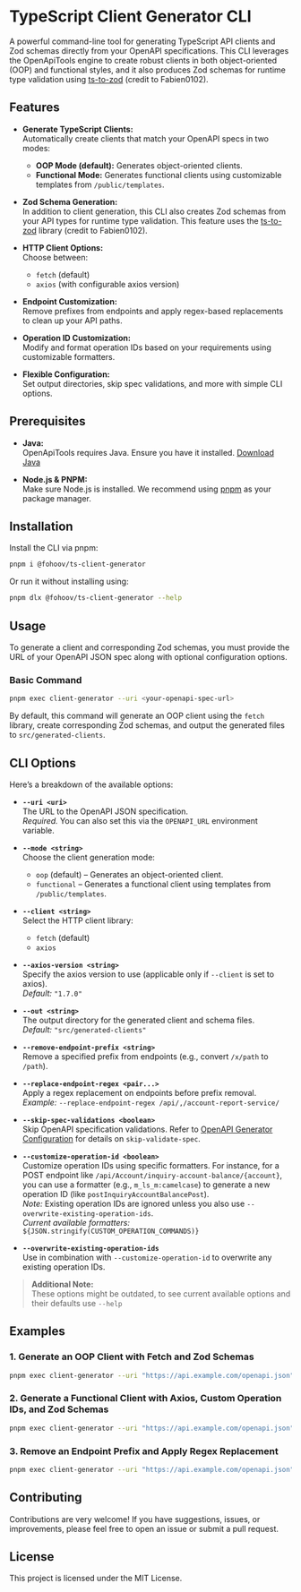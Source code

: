 # TypeScript Client Generator CLI

A powerful command-line tool for generating TypeScript API clients and Zod schemas directly from your OpenAPI specifications. This CLI leverages the OpenApiTools engine to create robust clients in both object-oriented (OOP) and functional styles, and it also produces Zod schemas for runtime type validation using [ts-to-zod](https://github.com/fabien0102/ts-to-zod) (credit to Fabien0102).

## Features

- **Generate TypeScript Clients:**  
  Automatically create clients that match your OpenAPI specs in two modes:
  - **OOP Mode (default):** Generates object-oriented clients.
  - **Functional Mode:** Generates functional clients using customizable templates from `/public/templates`.

- **Zod Schema Generation:**  
  In addition to client generation, this CLI also creates Zod schemas from your API types for runtime type validation. This feature uses the [ts-to-zod](https://github.com/fabien0102/ts-to-zod) library (credit to Fabien0102).

- **HTTP Client Options:**  
  Choose between:
  - `fetch` (default)
  - `axios` (with configurable axios version)

- **Endpoint Customization:**  
  Remove prefixes from endpoints and apply regex-based replacements to clean up your API paths.

- **Operation ID Customization:**  
  Modify and format operation IDs based on your requirements using customizable formatters.

- **Flexible Configuration:**  
  Set output directories, skip spec validations, and more with simple CLI options.

## Prerequisites

- **Java:**  
  OpenApiTools requires Java. Ensure you have it installed. [Download Java](https://www.oracle.com/java/technologies/downloads/)

- **Node.js & PNPM:**  
  Make sure Node.js is installed. We recommend using [pnpm](https://pnpm.io/) as your package manager.

## Installation

Install the CLI via pnpm:

```bash
pnpm i @fohoov/ts-client-generator
```

Or run it without installing using:

```bash
pnpm dlx @fohoov/ts-client-generator --help
```

## Usage

To generate a client and corresponding Zod schemas, you must provide the URL of your OpenAPI JSON spec along with optional configuration options.

### Basic Command

```bash
pnpm exec client-generator --uri <your-openapi-spec-url>
```

By default, this command will generate an OOP client using the `fetch` library, create corresponding Zod schemas, and output the generated files to `src/generated-clients`.

## CLI Options

Here’s a breakdown of the available options:

- **`--uri <uri>`**  
  The URL to the OpenAPI JSON specification.  
  _Required._ You can also set this via the `OPENAPI_URL` environment variable.

- **`--mode <string>`**  
  Choose the client generation mode:  
  - `oop` (default) – Generates an object-oriented client.
  - `functional` – Generates a functional client using templates from `/public/templates`.

- **`--client <string>`**  
  Select the HTTP client library:  
  - `fetch` (default)
  - `axios`

- **`--axios-version <string>`**  
  Specify the axios version to use (applicable only if `--client` is set to axios).  
  _Default:_ `"1.7.0"`

- **`--out <string>`**  
  The output directory for the generated client and schema files.  
  _Default:_ `"src/generated-clients"`

- **`--remove-endpoint-prefix <string>`**  
  Remove a specified prefix from endpoints (e.g., convert `/x/path` to `/path`).

- **`--replace-endpoint-regex <pair...>`**  
  Apply a regex replacement on endpoints before prefix removal.  
  _Example:_ `--replace-endpoint-regex /api/,/account-report-service/`

- **`--skip-spec-validations <boolean>`**  
  Skip OpenAPI specification validations. Refer to [OpenAPI Generator Configuration](https://openapi-generator.tech/docs/configuration/) for details on `skip-validate-spec`.

- **`--customize-operation-id <boolean>`**  
  Customize operation IDs using specific formatters. For instance, for a POST endpoint like `/api/Account/inquiry-account-balance/{account}`, you can use a formatter (e.g., `m_ls_m:camelcase`) to generate a new operation ID (like `postInquiryAccountBalancePost`).  
  _Note:_ Existing operation IDs are ignored unless you also use `--overwrite-existing-operation-ids`.  
  _Current available formatters:_ `${JSON.stringify(CUSTOM_OPERATION_COMMANDS)}`

- **`--overwrite-existing-operation-ids`**  
  Use in combination with `--customize-operation-id` to overwrite any existing operation IDs.

> **Additional Note:**  
> These options might be outdated, to see current available options and their defaults use `--help`

## Examples

### 1. Generate an OOP Client with Fetch and Zod Schemas

```bash
pnpm exec client-generator --uri "https://api.example.com/openapi.json" --mode oop --client fetch --out "./generated-client"
```

### 2. Generate a Functional Client with Axios, Custom Operation IDs, and Zod Schemas

```bash
pnpm exec client-generator --uri "https://api.example.com/openapi.json" --mode functional --customize-operation-id true --overwrite-existing-operation-ids --client axios --axios-version "1.7.0"
```

### 3. Remove an Endpoint Prefix and Apply Regex Replacement

```bash
pnpm exec client-generator --uri "https://api.example.com/openapi.json" --remove-endpoint-prefix "/v1" --replace-endpoint-regex "/api/,/account-report-service/"
```

## Contributing

Contributions are very welcome! If you have suggestions, issues, or improvements, please feel free to open an issue or submit a pull request.

## License

This project is licensed under the MIT License.